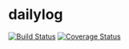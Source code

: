 # dailylog
[![Build Status](https://travis-ci.org/yjroot/dailylog.svg)](https://travis-ci.org/yjroot/dailylog)
[![Coverage Status](https://coveralls.io/repos/yjroot/dailylog/badge.svg?branch=master&service=github)](https://coveralls.io/github/yjroot/dailylog?branch=master)
